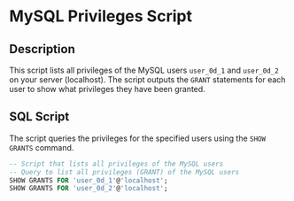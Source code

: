 # MySQL Privileges Script

## Description
This script lists all privileges of the MySQL users `user_0d_1` and `user_0d_2` on your server (localhost). The script outputs the `GRANT` statements for each user to show what privileges they have been granted.

## SQL Script
The script queries the privileges for the specified users using the `SHOW GRANTS` command.

```sql
-- Script that lists all privileges of the MySQL users
-- Query to list all privileges (GRANT) of the MySQL users
SHOW GRANTS FOR 'user_0d_1'@'localhost';
SHOW GRANTS FOR 'user_0d_2'@'localhost';
